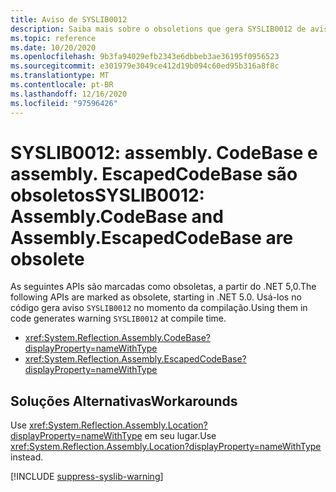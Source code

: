 ```yaml
---
title: Aviso de SYSLIB0012
description: Saiba mais sobre o obsoletions que gera SYSLIB0012 de aviso de tempo de compilação.
ms.topic: reference
ms.date: 10/20/2020
ms.openlocfilehash: 9b3fa94029efb2343e6dbbeb3ae36195f0956523
ms.sourcegitcommit: e301979e3049ce412d19b094c60ed95b316a8f8c
ms.translationtype: MT
ms.contentlocale: pt-BR
ms.lasthandoff: 12/16/2020
ms.locfileid: "97596426"
---
```

# <a name="syslib0012-assemblycodebase-and-assemblyescapedcodebase-are-obsolete"></a><span data-ttu-id="939af-103">SYSLIB0012: assembly. CodeBase e assembly. EscapedCodeBase são obsoletos</span><span class="sxs-lookup"><span data-stu-id="939af-103">SYSLIB0012: Assembly.CodeBase and Assembly.EscapedCodeBase are obsolete</span></span>

<span data-ttu-id="939af-104">As seguintes APIs são marcadas como obsoletas, a partir do .NET 5,0.</span><span class="sxs-lookup"><span data-stu-id="939af-104">The following APIs are marked as obsolete, starting in .NET 5.0.</span></span> <span data-ttu-id="939af-105">Usá-los no código gera aviso `SYSLIB0012` no momento da compilação.</span><span class="sxs-lookup"><span data-stu-id="939af-105">Using them in code generates warning `SYSLIB0012` at compile time.</span></span>

- <xref:System.Reflection.Assembly.CodeBase?displayProperty=nameWithType>
- <xref:System.Reflection.Assembly.EscapedCodeBase?displayProperty=nameWithType>

## <a name="workarounds"></a><span data-ttu-id="939af-106">Soluções Alternativas</span><span class="sxs-lookup"><span data-stu-id="939af-106">Workarounds</span></span>

<span data-ttu-id="939af-107">Use <xref:System.Reflection.Assembly.Location?displayProperty=nameWithType> em seu lugar.</span><span class="sxs-lookup"><span data-stu-id="939af-107">Use <xref:System.Reflection.Assembly.Location?displayProperty=nameWithType> instead.</span></span>

[!INCLUDE [suppress-syslib-warning](../../../../includes/suppress-syslib-warning.md)]
